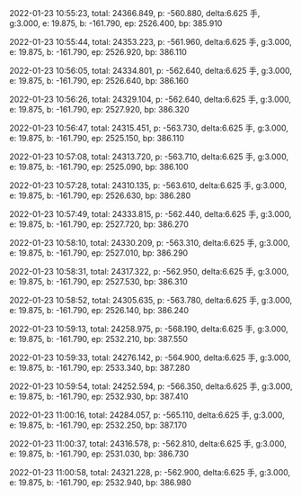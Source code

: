 2022-01-23 10:55:23, total: 24366.849, p: -560.880, delta:6.625 手, g:3.000, e: 19.875, b: -161.790, ep: 2526.400, bp: 385.910

2022-01-23 10:55:44, total: 24353.223, p: -561.960, delta:6.625 手, g:3.000, e: 19.875, b: -161.790, ep: 2526.920, bp: 386.110

2022-01-23 10:56:05, total: 24334.801, p: -562.640, delta:6.625 手, g:3.000, e: 19.875, b: -161.790, ep: 2526.640, bp: 386.160

2022-01-23 10:56:26, total: 24329.104, p: -562.640, delta:6.625 手, g:3.000, e: 19.875, b: -161.790, ep: 2527.920, bp: 386.320

2022-01-23 10:56:47, total: 24315.451, p: -563.730, delta:6.625 手, g:3.000, e: 19.875, b: -161.790, ep: 2525.150, bp: 386.110

2022-01-23 10:57:08, total: 24313.720, p: -563.710, delta:6.625 手, g:3.000, e: 19.875, b: -161.790, ep: 2525.090, bp: 386.100

2022-01-23 10:57:28, total: 24310.135, p: -563.610, delta:6.625 手, g:3.000, e: 19.875, b: -161.790, ep: 2526.630, bp: 386.280

2022-01-23 10:57:49, total: 24333.815, p: -562.440, delta:6.625 手, g:3.000, e: 19.875, b: -161.790, ep: 2527.720, bp: 386.270

2022-01-23 10:58:10, total: 24330.209, p: -563.310, delta:6.625 手, g:3.000, e: 19.875, b: -161.790, ep: 2527.010, bp: 386.290

2022-01-23 10:58:31, total: 24317.322, p: -562.950, delta:6.625 手, g:3.000, e: 19.875, b: -161.790, ep: 2527.530, bp: 386.310

2022-01-23 10:58:52, total: 24305.635, p: -563.780, delta:6.625 手, g:3.000, e: 19.875, b: -161.790, ep: 2526.140, bp: 386.240

2022-01-23 10:59:13, total: 24258.975, p: -568.190, delta:6.625 手, g:3.000, e: 19.875, b: -161.790, ep: 2532.210, bp: 387.550

2022-01-23 10:59:33, total: 24276.142, p: -564.900, delta:6.625 手, g:3.000, e: 19.875, b: -161.790, ep: 2533.340, bp: 387.280

2022-01-23 10:59:54, total: 24252.594, p: -566.350, delta:6.625 手, g:3.000, e: 19.875, b: -161.790, ep: 2532.930, bp: 387.410

2022-01-23 11:00:16, total: 24284.057, p: -565.110, delta:6.625 手, g:3.000, e: 19.875, b: -161.790, ep: 2532.250, bp: 387.170

2022-01-23 11:00:37, total: 24316.578, p: -562.810, delta:6.625 手, g:3.000, e: 19.875, b: -161.790, ep: 2531.030, bp: 386.730

2022-01-23 11:00:58, total: 24321.228, p: -562.900, delta:6.625 手, g:3.000, e: 19.875, b: -161.790, ep: 2532.940, bp: 386.980